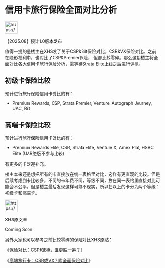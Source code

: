 # 信用卡旅行保险全面对比分析

<aside>
<img src="https://www.notion.so/icons/megaphone_blue.svg" alt="https://www.notion.so/icons/megaphone_blue.svg" width="40px" />

【2025.08】预计1.0版本发布

值得一提的是楼主在XHS发了关于CSP&Bilt保险对比，CSR&VX保险对比。之前在隐形福利中，也对比了CSP&Premier保险， 但都比较零碎。那么这期楼主将全面对比各大信用卡旅行保险分析，需等待Strata Elite上线之后进行评测。

</aside>

## 初级卡保险比较

预计进行旅行保险信用卡对比的有：

- Premium Rewards, CSP, Strata Premier, Venture, Autograph Journey, UAC, Bilt

## 高端卡保险比较

预计进行旅行保险信用卡对比的有：

- Premium Rewards Elite, CSR, Strata Elite, Venture X, Amex Plat, HSBC Elite (UAR绝版不参与比较)

有更多的卡欢迎补充。

楼主本来还是想把所有的卡直接放在统一表格里对比，这样有更直观的比较。但是后续考虑到卡比较多，不同的卡年费不同，等级不同，放在同一表格里直接对比可能会不公平。但是楼主最后发现这样可能不现实，所以把以上的卡分为两个等级：初级卡和高端卡。

<aside>
<img src="https://www.notion.so/icons/megaphone_blue.svg" alt="https://www.notion.so/icons/megaphone_blue.svg" width="40px" />

XHS原文章

Coming Soon

另外大家也可以参考之前比较零碎的保险对比XHS原贴：

《[保险对比：CSP和Bilt，谁更胜一筹？](http://xhslink.com/m/3Aem0tyw3mg)》

《[高端旅行卡：CSR或VX？附全面保险对比](http://xhslink.com/m/6W4GpSvmU01)》

</aside>